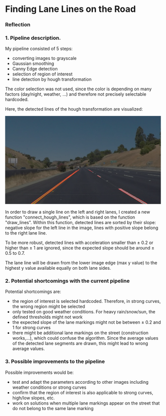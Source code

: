 # **Finding Lane Lines on the Road** 


### Reflection

### 1. Pipeline description.

My pipeline consisted of 5 steps:
- converting images to grayscale
- Gaussian smoothing
- Canny Edge detection
- selection of region of interest
- line detection by hough transformation

The color selection was not used, since the color is depending on many factors (day/night, weather, ...) and therefore not precisely selectable hardcoded.

Here, the detected lines of the hough transformation are visualized: 

![alt text](test_images_output/solidYellowCurve2.jpg)

In order to draw a single line on the left and right lanes, I created a new function "connect_hough_lines", which is based on the function "draw_lines". Within this function, detected lines are sorted by their slope: negative slope for the left line in the image, lines with positive slope belong to the right lane line.

To be more robust, detected lines with acceleration smaller than $\pm$ 0.2 or higher than $\pm$ 1 are ignored, since the expected slope should be around $\pm$ 0.5 to 0.7.

The lane line will be drawn from the lower image edge (max y value) to the highest y value available equally on both lane sides. 


### 2. Potential shortcomings with the current pipeline


Potential shortcomings are:
- the region of interest is selected hardcoded. Therefore, in strong curves, the wrong region might be selected
- only tested on good weather conditions. For heavy rain/snow/sun, the defined thresholds might not work
- the expected slope of the lane markings might not be between $\pm$ 0.2 and 1 for strong curves
- there might be additional lane markings on the street (construction works,...), which could confuse the algorithm. Since the average values of the detected lane segments are drawn, this might lead to wrong average values.


### 3. Possible improvements to the pipeline

Possible improvements would be:
- test and adapt the parameters according to other images including weather conditions or strong curves
- confirm that the region of interest is also applicable to strong curves, high/low slopes, etc.
- work on solutions when multiple lane markings appear on the street that do not belong to the same lane marking

